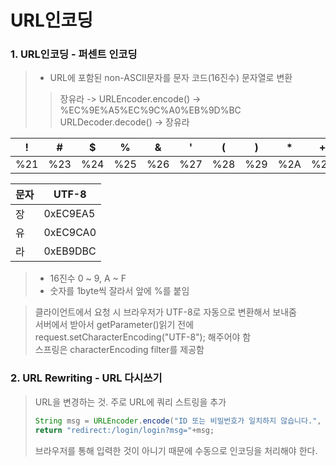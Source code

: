 # URL인코딩

### 1. URL인코딩 - 퍼센트 인코딩
> - URL에 포함된 non-ASCII문자를 문자 코드(16진수) 문자열로 변환
>>
>> 장유라 -> URLEncoder.encode() -> %EC%9E%A5%EC%9C%A0%EB%9D%BC  
>>  URLDecoder.decode() -> 장유라  

| ! | #   | $   | %   | &   |'| (   | )   | *   | +   | ,   | /   | :   | ;   | =   | ?   | @   | [   | ]   |
|---|-----|-----|-----|-----|---|-----|-----|-----|-----|-----|-----|-----|-----|-----|-----|-----|-----|-----|
|%21|%23|%24|%25|%26|%27|%28|%29|%2A|%2B|%2C|%2F|%3A|%3B|%3D|%3F|%40|%5B|%5D|

| 문자 |UTF-8|
|---|---|
| 장 |0xEC9EA5|
| 유 |0xEC9CA0|
| 라 |0xEB9DBC|

> - 16진수 0 ~ 9, A ~ F  
> - 숫자를 1byte씩 잘라서 앞에 %를 붙임
 
> 클라이언트에서 요청 시 브라우저가 UTF-8로 자동으로 변환해서 보내줌    
> 서버에서 받아서 getParameter()읽기 전에 request.setCharacterEncoding("UTF-8"); 해주어야 함  
> 스프링은 characterEncoding filter를 제공함

### 2. URL Rewriting - URL 다시쓰기
> URL을 변경하는 것.
> 주로 URL에 쿼리 스트링을 추가
> ```java
> String msg = URLEncoder.encode("ID 또는 비밀번호가 일치하지 않습니다.", "utf-8");
> return "redirect:/login/login?msg="+msg;
> ```
> 브라우저를 통해 입력한 것이 아니기 때문에 수동으로 인코딩을 처리해야 한다.
